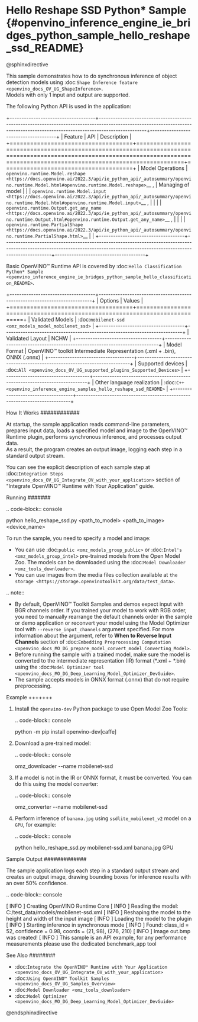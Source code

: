 # Hello Reshape SSD Python* Sample {#openvino_inference_engine_ie_bridges_python_sample_hello_reshape_ssd_README}

@sphinxdirective

This sample demonstrates how to do synchronous inference of object detection models using :doc:`Shape Inference feature <openvino_docs_OV_UG_ShapeInference>`.  
Models with only 1 input and output are supported.

The following Python API is used in the application:

+------------------------------------+--------------------------------------------------------------------------------------------------------------------------------------------------------------------------------+--------------------------------------+
| Feature                            | API                                                                                                                                                                            | Description                          |
+====================================+================================================================================================================================================================================+======================================+
| Model Operations                   | `openvino.runtime.Model.reshape <https://docs.openvino.ai/2022.3/api/ie_python_api/_autosummary/openvino.runtime.Model.html#openvino.runtime.Model.reshape>`__ ,               | Managing of model                    |
|                                    | `openvino.runtime.Model.input <https://docs.openvino.ai/2022.3/api/ie_python_api/_autosummary/openvino.runtime.Model.html#openvino.runtime.Model.input>`__ ,                   |                                      |
|                                    | `openvino.runtime.Output.get_any_name <https://docs.openvino.ai/2022.3/api/ie_python_api/_autosummary/openvino.runtime.Output.html#openvino.runtime.Output.get_any_name>`__ ,  |                                      |
|                                    | `openvino.runtime.PartialShape <https://docs.openvino.ai/2022.3/api/ie_python_api/_autosummary/openvino.runtime.PartialShape.html>`__                                          |                                      |
+------------------------------------+--------------------------------------------------------------------------------------------------------------------------------------------------------------------------------+--------------------------------------+

Basic OpenVINO™ Runtime API is covered by :doc:`Hello Classification Python* Sample <openvino_inference_engine_ie_bridges_python_sample_hello_classification_README>`.

+------------------------------------+---------------------------------------------------------------------------+
| Options                            | Values                                                                    |
+====================================+===========================================================================+
| Validated Models                   | :doc:`mobilenet-ssd <omz_models_model_mobilenet_ssd>`                     |
+------------------------------------+---------------------------------------------------------------------------+
| Validated Layout                   | NCHW                                                                      |
+------------------------------------+---------------------------------------------------------------------------+
| Model Format                       | OpenVINO™ toolkit Intermediate Representation (.xml + .bin), ONNX (.onnx) |
+------------------------------------+---------------------------------------------------------------------------+
| Supported devices                  | :doc:`All <openvino_docs_OV_UG_supported_plugins_Supported_Devices>`      |
+------------------------------------+---------------------------------------------------------------------------+
| Other language realization         | :doc:`C++ <openvino_inference_engine_samples_hello_reshape_ssd_README>`   |
+------------------------------------+---------------------------------------------------------------------------+

How It Works
############

At startup, the sample application reads command-line parameters, prepares input data, loads a specified model and image to the OpenVINO™ Runtime plugin, performs synchronous inference, and processes output data.  
As a result, the program creates an output image, logging each step in a standard output stream.

You can see the explicit description of
each sample step at :doc:`Integration Steps <openvino_docs_OV_UG_Integrate_OV_with_your_application>` section of "Integrate OpenVINO™ Runtime with Your Application" guide.

Running
#######

.. code-block:: console
   
   python hello_reshape_ssd.py <path_to_model> <path_to_image> <device_name>

To run the sample, you need to specify a model and image:

- You can use :doc:`public <omz_models_group_public>` or :doc:`Intel's <omz_models_group_intel>` pre-trained models from the Open Model Zoo. The models can be downloaded using the :doc:`Model Downloader <omz_tools_downloader>`.
- You can use images from the media files collection available at `the storage <https://storage.openvinotoolkit.org/data/test_data>`.

.. note::
  
   - By default, OpenVINO™ Toolkit Samples and demos expect input with BGR channels order. If you trained your model to work with RGB order, you need to manually rearrange the default channels order in the sample or demo application or reconvert your model using the Model Optimizer tool with ``--reverse_input_channels`` argument specified. For more information about the argument, refer to **When to Reverse Input Channels** section of :doc:`Embedding Preprocessing Computation <openvino_docs_MO_DG_prepare_model_convert_model_Converting_Model>`.
   - Before running the sample with a trained model, make sure the model is converted to the intermediate representation (IR) format (\*.xml + \*.bin) using the :doc:`Model Optimizer tool <openvino_docs_MO_DG_Deep_Learning_Model_Optimizer_DevGuide>`.
   - The sample accepts models in ONNX format (.onnx) that do not require preprocessing.

Example
+++++++

1. Install the ``openvino-dev`` Python package to use Open Model Zoo Tools:
   
   .. code-block:: console
      
      python -m pip install openvino-dev[caffe]

2. Download a pre-trained model:
   
   .. code-block:: console
      
      omz_downloader --name mobilenet-ssd

3. If a model is not in the IR or ONNX format, it must be converted. You can do this using the model converter:
   
   .. code-block:: console
      
      omz_converter --name mobilenet-ssd

4. Perform inference of ``banana.jpg`` using ``ssdlite_mobilenet_v2`` model on a ``GPU``, for example:
   
   .. code-block:: console
      
      python hello_reshape_ssd.py mobilenet-ssd.xml banana.jpg GPU

Sample Output
#############

The sample application logs each step in a standard output stream and creates an output image, drawing bounding boxes for inference results with an over 50% confidence.

.. code-block:: console
   
   [ INFO ] Creating OpenVINO Runtime Core
   [ INFO ] Reading the model: C:/test_data/models/mobilenet-ssd.xml
   [ INFO ] Reshaping the model to the height and width of the input image
   [ INFO ] Loading the model to the plugin
   [ INFO ] Starting inference in synchronous mode
   [ INFO ] Found: class_id = 52, confidence = 0.98, coords = (21, 98), (276, 210)
   [ INFO ] Image out.bmp was created!
   [ INFO ] This sample is an API example, for any performance measurements please use the dedicated benchmark_app tool

See Also
########

- :doc:`Integrate the OpenVINO™ Runtime with Your Application <openvino_docs_OV_UG_Integrate_OV_with_your_application>`
- :doc:`Using OpenVINO™ Toolkit Samples <openvino_docs_OV_UG_Samples_Overview>`
- :doc:`Model Downloader <omz_tools_downloader>`
- :doc:`Model Optimizer <openvino_docs_MO_DG_Deep_Learning_Model_Optimizer_DevGuide>`

@endsphinxdirective

